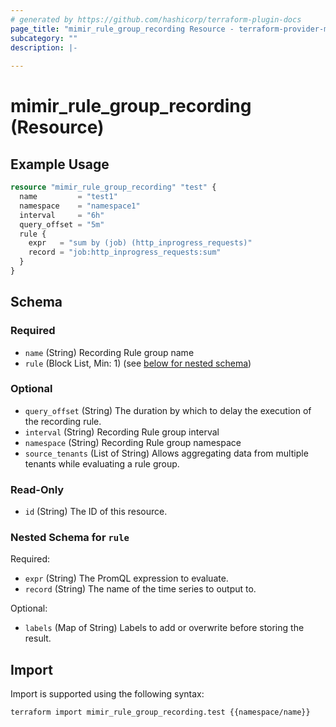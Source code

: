 ```yaml
---
# generated by https://github.com/hashicorp/terraform-plugin-docs
page_title: "mimir_rule_group_recording Resource - terraform-provider-mimir"
subcategory: ""
description: |-
  
---
```


# mimir_rule_group_recording (Resource)



## Example Usage

```terraform
resource "mimir_rule_group_recording" "test" {
  name         = "test1"
  namespace    = "namespace1"
  interval     = "6h"
  query_offset = "5m"
  rule {
    expr   = "sum by (job) (http_inprogress_requests)"
    record = "job:http_inprogress_requests:sum"
  }
}
```

<!-- schema generated by tfplugindocs -->
## Schema

### Required

- `name` (String) Recording Rule group name
- `rule` (Block List, Min: 1) (see [below for nested schema](#nestedblock--rule))

### Optional

- `query_offset` (String) The duration by which to delay the execution of the recording rule.
- `interval` (String) Recording Rule group interval
- `namespace` (String) Recording Rule group namespace
- `source_tenants` (List of String) Allows aggregating data from multiple tenants while evaluating a rule group.

### Read-Only

- `id` (String) The ID of this resource.

<a id="nestedblock--rule"></a>
### Nested Schema for `rule`

Required:

- `expr` (String) The PromQL expression to evaluate.
- `record` (String) The name of the time series to output to.

Optional:

- `labels` (Map of String) Labels to add or overwrite before storing the result.

## Import

Import is supported using the following syntax:

```shell
terraform import mimir_rule_group_recording.test {{namespace/name}}
```
